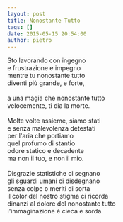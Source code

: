 ```yaml
---
layout: post
title: Nonostante Tutto
tags: []
date: 2015-05-15 20:54:00
author: pietro
---
```

Sto lavorando con ingegno<br/>e frustrazione e impegno<br/>mentre tu nonostante tutto<br/>diventi più grande, e forte,<br/><br/>a una magia che nonostante tutto<br/>velocemente, ti dia la morte.<br/><br/>Molte volte assieme, siamo stati<br/>e senza malevolenza detestati<br/>per l'aria che portiamo<br/>quel profumo di stantio<br/>odore statico e decadente<br/>ma non il tuo, e non il mio.<br/><br/>Disgrazie statistiche ci segnano<br/>gli sguardi umani ci disdegnano<br/>senza colpe o meriti di sorta<br/>il color del nostro stigma ci ricorda<br/>dinanzi al dolore del nonostante tutto<br/>l'immaginazione è cieca e sorda.
